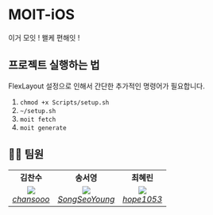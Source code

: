 # MOIT-iOS
이거 모잇 ! 왤케 편해잇 !

## 프로젝트 실행하는 법
FlexLayout 설정으로 인해서 간단한 추가적인 명령어가 필요합니다.
1. `chmod +x Scripts/setup.sh`
2. `~/setup.sh`
3. `moit fetch`
4. `moit generate`

## 👩‍💻 팀원

<table>
    <tr align="center">
        <td><B>김찬수<B></td>
        <td><B>송서영<B></td>
        <td><B>최혜린<B></td>
    </tr>
    <tr align="center">
        <td>
            <img src="https://github.com/chansooo.png?size=120">
            <br>
            <a href="https://github.com/chansooo"><I>chansooo</I></a>
        </td>
        <td>
          <img src="https://github.com/SongSeoYoung.png?size=120">
            <br>
            <a href="https://github.com/SongSeoYoung"><I>SongSeoYoung</I></a>
        </td>
        <td>
            <img src="https://github.com/hope1053.png?size=120">
            <br>
            <a href="https://github.com/hope1053"><I>hope1053</I></a>
        </td>
    </tr>
</table>
